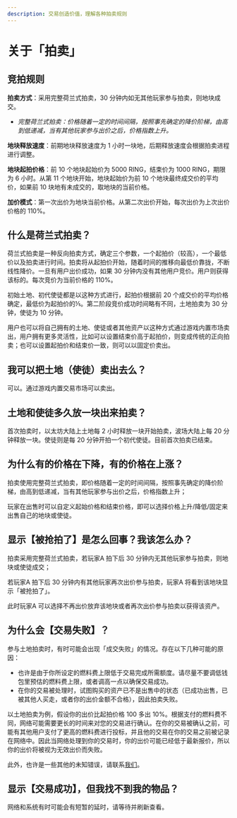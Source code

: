 ```yaml
---
description: 交易创造价值，理解各种拍卖规则
---
```


# 关于「拍卖」

## 竞拍规则

**拍卖方式**：采用完整荷兰式拍卖，30 分钟内如无其他玩家参与拍卖，则地块成交。

* _完整荷兰式拍卖：价格随着一定的时间间隔，按照事先确定的降价阶梯，由高到低递减，当有其他玩家参与出价之后，价格指数上升。_

**地块释放速度**：前期地块释放速度为 1 小时一块地，后期释放速度会根据拍卖进程进行调整。

**地块起拍价格**：前 10 个地块起始价为 5000 RING，结束价为 1000 RING，期限为 6 小时。从第 11 个地块开始，地块起始价为前 10 个地块最终成交价的平均价，如果前 10 块地有未成交的，取地块的当前价格。

**加价模式**：第一次出价为地块当前价格。从第二次出价开始，每次出价为上次出价价格的 110%。

## 什么是荷兰式拍卖？

荷兰式拍卖是一种反向拍卖方式，确定三个参数，一个起拍价（较高），一个最低价以及拍卖进行时间。拍卖将从起拍价开始，随着时间的推移向最低价靠拢，不断线性降价。一旦有用户出价成功，如果 30 分钟内没有其他用户竞价。用户则获得该标的。每次竞价为当前价格的 110%。

初始土地、初代使徒都是以这种方式进行，起拍价根据前 20 个成交价的平均价格确定，最低价为起拍价的⅕。第二阶段竞价成功时间略有不同，土地拍卖为 30 分钟，使徒为 10 分钟。

用户也可以将自己拥有的土地、使徒或者其他资产以这种方式通过游戏内置市场卖出，用户拥有更多灵活性，比如可以设置结束价高于起拍价，则变成传统的正向拍卖；也可以设置起拍价和结束价一致，则可以以固定价卖出。

## 我可以把土地（使徒）卖出去么？

可以。通过游戏内置交易市场可以卖出。

## 土地和使徒多久放一块出来拍卖？

首次拍卖时，以太坊大陆上土地每 2 小时释放一块开始拍卖，波场大陆上每 20 分钟释放一块。使徒则是每 20 分钟开拍一个初代使徒。目前首次拍卖已结束。

## 为什么有的价格在下降，有的价格在上涨？

拍卖使用完整荷兰式拍卖，即价格随着一定的时间间隔，按照事先确定的降价阶梯，由高到低递减，当有其他玩家参与出价之后，价格指数上升；

玩家在出售时可以自定义起始价格和结束价格，即可以选择价格上升/降低/固定来出售自己的地块或使徒。

## 显示【被抢拍了】是怎么回事？我该怎么办？

拍卖采用完整荷兰式拍卖，若玩家A 拍下后 30 分钟内无其他玩家参与拍卖，则地块或使徒成交；

若玩家A 拍下后 30 分钟内有其他玩家再次出价参与拍卖，玩家A 将看到该地块显示「被抢拍了」。

此时玩家A 可以选择不再出价放弃该地块或者再次出价参与拍卖以获得该资产。

## 为什么会【交易失败】？

参与土地拍卖时，有时可能会出现「成交失败」的情况。存在以下几种可能的原因：

* 也许是由于你所设定的燃料费上限低于交易完成所需额度。请尽量不要调低钱包里预估的燃料费上限，或者调高一点以确保交易成功。
* 在你的交易被处理时，试图购买的资产已不是出售中的状态（已成功出售，已被其他人买走，或者你的出价金额不合格），因此拍卖失败。

以土地拍卖为例，假设你的出价比起拍价格 100 多出 10%。根据支付的燃料费不同，网络可能需要更长的时间来对您的交易进行确认。在你的交易被确认之前，可能有其他用户支付了更高的燃料费进行投标，并且他的交易在你的交易之前被记录在网络中。因此当网络处理到你的交易时，你的出价可能已经低于最新报价，所以你的出价将被视为无效出价而失败。

此外，也许是一些其他的未知错误，请联系[我们](../feedback-and-support.md)。

## 显示【交易成功】，但我找不到我的物品？

网络和系统有时可能会有短暂的延时，请等待并刷新查看。

